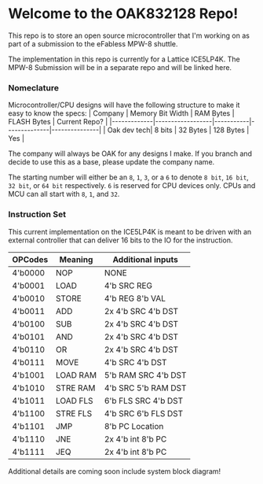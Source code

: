 # Welcome to the OAK832128 Repo!
This repo is to store an open source microcontroller that I'm working on as part of a submission to the eFabless MPW-8 shuttle.

The implementation in this repo is currently for a Lattice ICE5LP4K. The MPW-8 Submission will be in a separate repo and will be linked here.

### Nomeclature ###

Microcontroller/CPU designs will have the following structure to make it easy to know the specs:
| Company     | Memory Bit Width | RAM Bytes | FLASH  Bytes | Current Repo? |
|-------------|------------------|-----------|--------------|---------------|
| Oak dev tech| 8 bits           | 32 Bytes  | 128 Bytes    |  Yes          |

The company will always be OAK for any designs I make. If you branch and decide to use this as a base, please update the company name.

The starting number will either be an `8`, `1`, `3`, or a `6` to denote `8 bit`, `16 bit`, `32 bit`, or `64 bit` respectively. `6` is reserved for CPU devices only.
CPUs and MCU can all start with `8`, `1`, and `32`.

### Instruction Set ###

This current implementation on the ICE5LP4K is meant to be driven with an external controller that can deliver 16 bits to the IO for the instruction.

|   OPCodes  | Meaning | Additional inputs  |
|------------|---------|--------------------|
|   4'b0000  | NOP     | NONE               |
|   4'b0001  | LOAD    | 4'b SRC REG        |
|   4'b0010  | STORE   | 4'b REG 8'b VAL    |
|   4'b0011  | ADD     | 2x 4'b SRC 4'b DST |
|   4'b0100  | SUB     | 2x 4'b SRC 4'b DST |
|   4'b0101  | AND     | 2x 4'b SRC 4'b DST |
|   4'b0110  | OR      | 2x 4'b SRC 4'b DST |
|   4'b0111  | MOVE    | 4'b SRC 4'b DST    |
|   4'b1001  | LOAD RAM| 5'b RAM SRC 4'b DST| 
|   4'b1010  | STRE RAM| 4'b SRC 5'b RAM DST|
|   4'b1011  | LOAD FLS| 6'b FLS SRC 4'b DST|
|   4'b1100  | STRE FLS| 4'b SRC 6'b FLS DST|
|   4'b1101  | JMP     | 8'b PC Location    |
|   4'b1110  | JNE     | 2x 4'b int 8'b PC  |
|   4'b1111  | JEQ     | 2x 4'b int 8'b PC  |

Additional details are coming soon include system block diagram!
